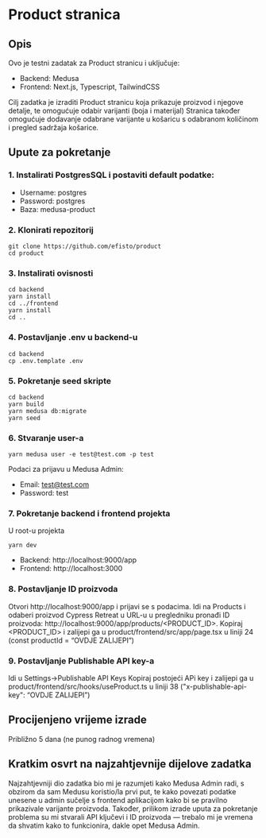 # Product stranica

## Opis
Ovo je testni zadatak za Product stranicu i uključuje: 
  - Backend: Medusa 
  - Frontend: Next.js, Typescript, TailwindCSS 

Cilj zadatka je izraditi Product stranicu koja prikazuje proizvod 
i njegove detalje, te omogućuje odabir varijanti (boja i materijal)
Stranica također omogućuje dodavanje odabrane varijante u košaricu 
s odabranom količinom i pregled sadržaja košarice. 

## Upute za pokretanje

### 1. Instalirati PostgresSQL i postaviti default podatke: 
  - Username: postgres 
  - Password: postgres
  - Baza: medusa-product 

### 2. Klonirati repozitorij 
```
git clone https://github.com/efisto/product 
cd product
```
### 3. Instalirati ovisnosti 
```
cd backend 
yarn install 
cd ../frontend
yarn install 
cd .. 
```
### 4. Postavljanje .env u backend-u 
```
cd backend
cp .env.template .env
```
### 5. Pokretanje seed skripte
```
cd backend
yarn build
yarn medusa db:migrate
yarn seed
```
### 6. Stvaranje user-a
```
yarn medusa user -e test@test.com -p test
```
Podaci za prijavu u Medusa Admin:
  - Email: test@test.com
  - Password: test
  
### 7. Pokretanje backend i frontend projekta 
U root-u projekta
```
yarn dev
```
- Backend: http://localhost:9000/app
- Frontend: http://localhost:3000
### 8. Postavljanje ID proizvoda
Otvori http://localhost:9000/app i prijavi se s podacima.
Idi na Products i odaberi proizvod Cypress Retreat u URL-u u pregledniku pronađi ID proizvoda: http://localhost:9000/app/products/<PRODUCT_ID>. Kopiraj <PRODUCT_ID> i zalijepi ga u product/frontend/src/app/page.tsx u liniji 24 (const productId = “OVDJE ZALIJEPI”)

### 9. Postavljanje Publishable API key-a
Idi u Settings->Publishable API Keys
Kopiraj postojeći APi key i zalijepi ga u product/frontend/src/hooks/useProduct.ts u liniji 38 ("x-publishable-api-key": “OVDJE ZALIJEPI”)

## Procijenjeno vrijeme izrade
Približno 5 dana (ne punog radnog vremena)

## Kratkim osvrt na najzahtjevnije dijelove zadatka
Najzahtjevniji dio zadatka bio mi je razumjeti kako Medusa Admin radi, 
s obzirom da sam Medusu koristio/la prvi put, te kako povezati podatke 
unesene u admin sučelje s frontend aplikacijom kako bi se pravilno prikazivale 
varijante proizvoda. Također, prilikom izrade uputa za pokretanje problema su mi 
stvarali API ključevi i ID proizvoda — trebalo mi je vremena da shvatim kako to 
funkcionira, dakle opet Medusa Admin.
